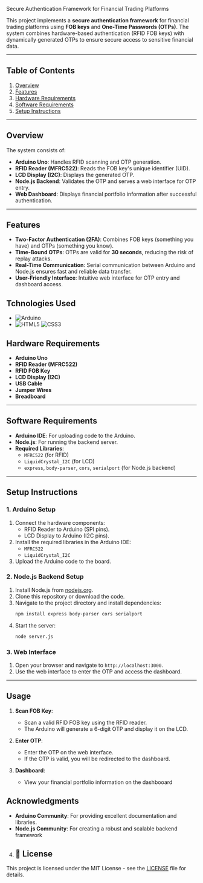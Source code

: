  Secure Authentication Framework for Financial Trading Platforms

This project implements a **secure authentication framework** for financial trading platforms using **FOB keys** and **One-Time Passwords (OTPs)**. The system combines hardware-based authentication (RFID FOB keys) with dynamically generated OTPs to ensure secure access to sensitive financial data.

---

## Table of Contents
1. [Overview](#overview)
2. [Features](#features)
3. [Hardware Requirements](#hardware-requirements)
4. [Software Requirements](#software-requirements)
5. [Setup Instructions](#setup-instructions)


---

## Overview
The system consists of:
- **Arduino Uno**: Handles RFID scanning and OTP generation.
- **RFID Reader (MFRC522)**: Reads the FOB key's unique identifier (UID).
- **LCD Display (I2C)**: Displays the generated OTP.
- **Node.js Backend**: Validates the OTP and serves a web interface for OTP entry.
- **Web Dashboard**: Displays financial portfolio information after successful authentication.

---

## Features
- **Two-Factor Authentication (2FA)**: Combines FOB keys (something you have) and OTPs (something you know).
- **Time-Bound OTPs**: OTPs are valid for **30 seconds**, reducing the risk of replay attacks.
- **Real-Time Communication**: Serial communication between Arduino and Node.js ensures fast and reliable data transfer.
- **User-Friendly Interface**: Intuitive web interface for OTP entry and dashboard access.

## Tchnologies Used
- ![Arduino](https://img.shields.io/badge/Arduino-00979D?style=for-the-badge&logo=Arduino&logoColor=white)
- ![HTML5](https://img.shields.io/badge/HTML5-E34F26?style=for-the-badge&logo=html5&logoColor=white)
![CSS3](https://img.shields.io/badge/CSS3-1572B6?style=for-the-badge&logo=css3&logoColor=white)

## Hardware Requirements
- **Arduino Uno**
- **RFID Reader (MFRC522)**
- **RFID FOB Key**
- **LCD Display (I2C)**
- **USB Cable**
- **Jumper Wires**
- **Breadboard**

---

## Software Requirements
- **Arduino IDE**: For uploading code to the Arduino.
- **Node.js**: For running the backend server.
- **Required Libraries**:
  - `MFRC522` (for RFID)
  - `LiquidCrystal_I2C` (for LCD)
  - `express`, `body-parser`, `cors`, `serialport` (for Node.js backend)

---

## Setup Instructions

### 1. Arduino Setup
1. Connect the hardware components:
   - RFID Reader to Arduino (SPI pins).
   - LCD Display to Arduino (I2C pins).
2. Install the required libraries in the Arduino IDE:
   - `MFRC522`
   - `LiquidCrystal_I2C`
3. Upload the Arduino code to the board.

### 2. Node.js Backend Setup
1. Install Node.js from [nodejs.org](https://nodejs.org/).
2. Clone this repository or download the code.
3. Navigate to the project directory and install dependencies:
   ```bash
   npm install express body-parser cors serialport
   ```
4. Start the server:
   ```bash
   node server.js
   ```

### 3. Web Interface
1. Open your browser and navigate to `http://localhost:3000`.
2. Use the web interface to enter the OTP and access the dashboard.

---

## Usage
1. **Scan FOB Key**:
   - Scan a valid RFID FOB key using the RFID reader.
   - The Arduino will generate a 6-digit OTP and display it on the LCD.

2. **Enter OTP**:
   - Enter the OTP on the web interface.
   - If the OTP is valid, you will be redirected to the dashboard.

3. **Dashboard**:
   - View your financial portfolio information on the dashbooard

## Acknowledgments
- **Arduino Community**: For providing excellent documentation and libraries.
- **Node.js Community**: For creating a robust and scalable backend framework
  
 4. ## 📄 License

This project is licensed under the MIT License - see the [LICENSE](LICENSE) file for details.
